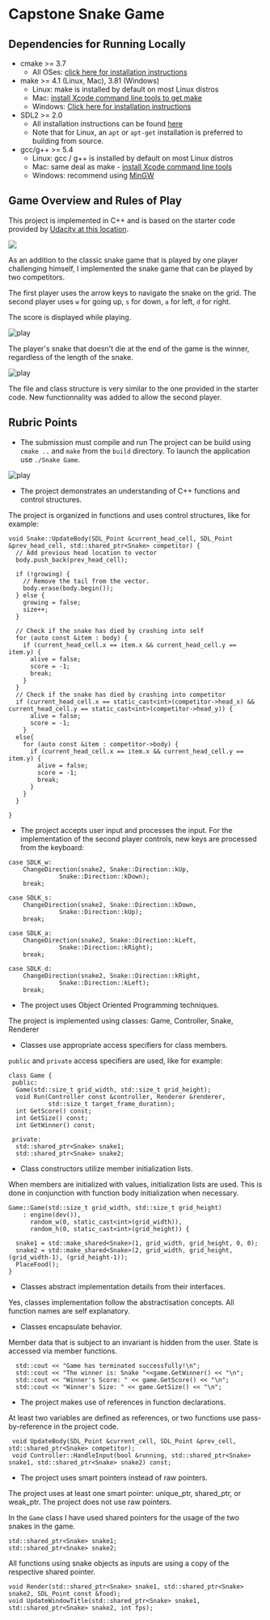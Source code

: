 # Capstone Snake Game

## Dependencies for Running Locally
* cmake >= 3.7
  * All OSes: [click here for installation instructions](https://cmake.org/install/)
* make >= 4.1 (Linux, Mac), 3.81 (Windows)
  * Linux: make is installed by default on most Linux distros
  * Mac: [install Xcode command line tools to get make](https://developer.apple.com/xcode/features/)
  * Windows: [Click here for installation instructions](http://gnuwin32.sourceforge.net/packages/make.htm)
* SDL2 >= 2.0
  * All installation instructions can be found [here](https://wiki.libsdl.org/Installation)
  * Note that for Linux, an `apt` or `apt-get` installation is preferred to building from source.
* gcc/g++ >= 5.4
  * Linux: gcc / g++ is installed by default on most Linux distros
  * Mac: same deal as make - [install Xcode command line tools](https://developer.apple.com/xcode/features/)
  * Windows: recommend using [MinGW](http://www.mingw.org/)


## Game Overview and Rules of Play

This project is implemented in C++ and is based on the starter code provided by [Udacity at this location](https://github.com/udacity/CppND-Capstone-Snake-Game). 

<img src="snake_game.gif"/>

As an addition to the classic snake game that is played by one player challenging himself, I implemented the snake game that can be played by two competitors. 

The first player uses the arrow keys to navigate the snake on the grid. The second player uses `w` for going up, `s` for down, `a` for left, `d` for right.

The score is displayed while playing.

![play](play.JPG)

The player's snake that doesn't die at the end of the game is the winner, regardless of the length of the snake.

![play](winner.JPG)


The file and class structure is very similar to the one provided in the starter code. New functionnality was added to allow the second player.

## Rubric Points

* The submission must compile and run
The project can be build using `cmake ..` and `make` from the `build` directory. To launch the application use `./Snake Game`.

![play](compiles.JPG)

* The project demonstrates an understanding of C++ functions and control structures.

The project is organized in functions and uses control structures, like for example:

```
void Snake::UpdateBody(SDL_Point &current_head_cell, SDL_Point &prev_head_cell, std::shared_ptr<Snake> competitor) {
  // Add previous head location to vector
  body.push_back(prev_head_cell);

  if (!growing) {
    // Remove the tail from the vector.
    body.erase(body.begin());
  } else {
    growing = false;
    size++;
  }

  // Check if the snake has died by crashing into self
  for (auto const &item : body) {
    if (current_head_cell.x == item.x && current_head_cell.y == item.y) {
      alive = false;
      score = -1;
      break;
    }
  }
  // Check if the snake has died by crashing into competitor
  if (current_head_cell.x == static_cast<int>(competitor->head_x) && current_head_cell.y == static_cast<int>(competitor->head_y)) {
      alive = false;
      score = -1;
    }
  else{
    for (auto const &item : competitor->body) {
      if (current_head_cell.x == item.x && current_head_cell.y == item.y) {
        alive = false;
        score = -1;
        break;
      }
    }
  }

}
```

* The project accepts user input and processes the input.
For the implementation of the second player controls, new keys are processed from the keyboard:

```
case SDLK_w:
	ChangeDirection(snake2, Snake::Direction::kUp,
              Snake::Direction::kDown);
	break;

case SDLK_s:
	ChangeDirection(snake2, Snake::Direction::kDown,
              Snake::Direction::kUp);
	break;

case SDLK_a:
	ChangeDirection(snake2, Snake::Direction::kLeft,
              Snake::Direction::kRight);
	break;

case SDLK_d:
	ChangeDirection(snake2, Snake::Direction::kRight,
              Snake::Direction::kLeft);
	break;
```

* The project uses Object Oriented Programming techniques.

The project is implemented using classes: Game, Controller, Snake, Renderer


* Classes use appropriate access specifiers for class members.

`public` and `private` access specifiers are used, like for example:

```
class Game {
 public:
  Game(std::size_t grid_width, std::size_t grid_height);
  void Run(Controller const &controller, Renderer &renderer,
           std::size_t target_frame_duration);
  int GetScore() const;
  int GetSize() const;
  int GetWinner() const;

 private:
  std::shared_ptr<Snake> snake1;
  std::shared_ptr<Snake> snake2;
```

* Class constructors utilize member initialization lists.

When members are initialized with values, initialization lists are used. This is done in conjunction with function body initialization when necessary.

```
Game::Game(std::size_t grid_width, std::size_t grid_height)
    : engine(dev()),
      random_w(0, static_cast<int>(grid_width)),
      random_h(0, static_cast<int>(grid_height)) {
        
  snake1 = std::make_shared<Snake>(1, grid_width, grid_height, 0, 0);
  snake2 = std::make_shared<Snake>(2, grid_width, grid_height, (grid_width-1), (grid_height-1));
  PlaceFood();
}
```

* Classes abstract implementation details from their interfaces.

Yes, classes implementation follow the abstractisation concepts. All function names are self explanatory.

* Classes encapsulate behavior.

Member data that is subject to an invariant is hidden from the user. State is accessed via member functions.
```
  std::cout << "Game has terminated successfully!\n";
  std::cout << "The winner is: Snake "<<game.GetWinner() << "\n";
  std::cout << "Winner's Score: " << game.GetScore() << "\n";
  std::cout << "Winner's Size: " << game.GetSize() << "\n";
```

* The project makes use of references in function declarations.

At least two variables are defined as references, or two functions use pass-by-reference in the project code.

```
 void UpdateBody(SDL_Point &current_cell, SDL_Point &prev_cell, std::shared_ptr<Snake> competitor);
 void Controller::HandleInput(bool &running, std::shared_ptr<Snake> snake1, std::shared_ptr<Snake> snake2) const;
 ```

 * The project uses smart pointers instead of raw pointers.

 The project uses at least one smart pointer: unique_ptr, shared_ptr, or weak_ptr. The project does not use raw pointers.

 In the `Game` class I have used shared pointers for the usage of the two snakes in the game.

 ```
 std::shared_ptr<Snake> snake1;
 std::shared_ptr<Snake> snake2;
 ```

 All functions using snake objects as inputs are using a copy of the respective shared pointer.

 ```
 void Render(std::shared_ptr<Snake> snake1, std::shared_ptr<Snake> snake2, SDL_Point const &food);
 void UpdateWindowTitle(std::shared_ptr<Snake> snake1, std::shared_ptr<Snake> snake2, int fps);
  ```
